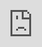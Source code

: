 ```yaml
---
layout: post
date:   2023-04-30
image: "/conflict_urbanism_sp2023/images/The-Destruction-of-Ukrainian-Cultural-Heritage/Thumnail.jpeg"
title:  "The Destruction of Ukrainian Cultural Heritage"
author: "Anna Kim, Maria Berger and Verena Krappitz"
---
```

#### Investigation

With Ukraine at the forefront of the international geopolitical discourse, our team has committed to investigate the continued conflict, examining more closely on how the Russian invasion has  systematically targeted Ukrainian history, culture and identity.

It has meticulously destroyed hundreds of Ukrainian cultural heritage sites - to its museums, monuments, places of religious and spiritual worship, libraries, and buildings of historical and/or artistic interest. These cultural artifacts - manifested through art, literature, music, dance, religion, and other forms - archive a people’s beliefs, customs, mythology, knowledge, traditions, and perspectives on the past, present, and future. As Robert Behavn said in his book, [The Destruction of Memory](https://press.uchicago.edu/ucp/books/book/distributed/D/bo23422821.html), *“every nation legitimizes its existence through its creativity - when evidence of this creativity is suppressed, piece by piece, the very identity of a nation is gradually lost.”* The continual destruction of Ukraine is a colonialist strategy embraced by Russian President Vladimir Putin who has vehemently denied Ukraine’s legitimacy as a sovereign nation, even stating that a distinct Ukrainian history, language and culture “do not exist”. Our project aims to validate Ukrainian culture and communicate the narrative of how it is being fought on the front lines of the brutal war through forensic and visual investigative work.

![Overview of verified destructed heritage on 2023-03-03](/conflict_urbanism_sp2023/images/The-Destruction-of-Ukrainian-Cultural-Heritage/Ukraine-Key-Map.jpg)
###### *Overview of verified destructed heritage on 2023-03-03*

#### Hague Convention for the Protection of Cultural Property in the Event of Armed Conflict

Directed attacks on cultural heritage sites – whether it’s collateral damage to the exigencies of war or deliberate acts - is deeply rooted in world's history. Patterns of the targeted destruction of cultural properties highlights the particular vulnerable position these sites are often placed under in times of war. The pain and loss that is inflicted upon humankind in armed conflict, nonetheless, will always take precedence over the preservation of cultural property, but growing sentiments within the international community during the twentieth century signaled an increased desire to safeguard these sites through the enactment of international laws and policy. And despite attempts by organizations and local governments to mitigate these effects with the implementation of treaties calling for their protection, the destruction and loss of properties of cultural significance remains a pervasive feature of war. These responsibilities led to the establishment of the 1954 Hague Convention for the Protection of Cultural Property in the Event of Armed Conflict. 

**The 1954 Hague Convention defines ‘cultural property’ in Article 1 as:**
  - *movable or immovable property of great importance to the cultural heritage of every people, such as monuments of architecture, art or history, whether religious or secular; archaeological sites; groups of buildings which, as a whole, are of historical or artistic interest; works of art; manuscripts, books and other objects of artistic, historical or archaeological interest; as well as scientific collections and important collections of books or archives or of reproductions of the property defined above;*
  - *buildings whose main and effective purpose is to preserve or exhibit the movable cultural property defined in sub-paragraph (a) such as museums, large libraries and depositories of archives, and refuges intended to shelter, in the event of armed conflict, the movable cultural property defined in sub-paragraph (a);*
  - *centers containing a large amount of cultural propertyas defined in the sub-paragraphs (a) and (b), to be known as 'centers containing monuments'*


Embedded within the multilateral treaty are strategies on the marking and protection of cultural properties with a distinctive emblem in “the form of a shield, pointed below, persaltire blue and white (a shield consisting of a royal-blue square, one of the angles of which forms the point of the shield, and of a royal-blue triangle above the square, the space on either side being taken up by a white triangle).”

![Emblem of UNESCO and the Blue Shield](/conflict_urbanism_sp2023/images/The-Destruction-of-Ukrainian-Cultural-Heritage/Unesco-logo.png)
###### *Emblem of UNESCO and the Blue Shield*

Implemented as an advisory board to UNESCO, [Blue Shield International](https://theblueshield.org/),often referred to as the cultural equivalent of the Red Cross is a universal network that aims to safeguard properties of cultural heritage worthy of special protection in the event of armed conflict. The cultural emblem [delineated in the Hague Convention] prominently marked at these cultural monuments were enacted as part of a number of international legal initiatives to prevent any damage, but their identification has enabled combatants to more readily identify and target these sites.

#### Methodology

As the Russian-Ukrainian war enters into its second year, UNESCO has verified damage to over 250 sites with cultural significance in Ukraine, but some researchers estimate the damage could surpass 1,600. Much of the destruction has been inflicted on religious and sacred places, [representing over 50% of the confirmed cases] but has extended to libraries, museums, monuments, and theaters.
The [original dataset](https://www.unesco.org/en/articles/damaged-cultural-sites-ukraine-verified-unesco) published by UNESCO provided the groundwork of our research. Building upon their preliminary damage assessment using comparative methods of satellite imagery and photographs and videos from social media, we added the following attributes:

Site Name | Region | Address | City | Latitude | Longitude | Typology |
Date of Construction | Date of Destruction | Weapon Used | Website | Sources

###### Suplemented Data Set
<div class="iframe-column"><iframe src="https://docs.google.com/spreadsheets/d/e/2PACX-1vRnaIcPHz9DCP9k_6u41PbKt1S-yzJw9CwUYiWKEcjTBC5lwbw90FlUf20pKj3UF0nwjrEgvRr2co89/pubhtml" style="position:absolute;top:0;left:0;width:100%;height:100%;" frameborder="0"></iframe></div>

###### Download the full dataset [here](https://docs.google.com/spreadsheets/d/16StISzzJD2FGsbwBaLa6dWbJICz9ikyvWeWc_ZCzJBI/edit#gid=0).


Since the start of the Russian invasion of Ukraine, UNESCO has been conducting damage assessments for ‘cultural properties’ by cross-checking the reported incidents with [geospatial analysis](https://unosat.org/products/) provided by [UNOSAT](https://unosat.org/). Organizations and/or local governments can request [reports](https://reliefweb.int/map/ukraine/unosat-damage-assessment-overview-map-livoberezhnyi-district-mariupol-city-imagery) from UNOSAT to assess damage. In 2022, the emergency mapping service was activated 72 times.


![Diagram of the Verification Process according to UNESCO ](/conflict_urbanism_sp2023/images/The-Destruction-of-Ukrainian-Cultural-Heritage/233004-Verification-Diagram-png)
###### *Diagram of the Verification Process according to UNESCO*

![Legend](/conflict_urbanism_sp2023/images/The-Destruction-of-Ukrainian-Cultural-Heritage/Legend.png)
<div class="iframe-column"><iframe src="https://verenakrappitz.github.io/ukraine-heritage-mapping/#6/49.131/31.937" style="position:absolute;top:0;left:0;width:100%;height:100%;" frameborder="0"></iframe></div>


#### Perspective

This project aims to respectfully archive these places of memory through the collection of evidence and documentation surrounding the extent of damage inflicted on these cultural monuments.[This dataset](https://docs.google.com/spreadsheets/d/e/2PACX-1vRnaIcPHz9DCP9k_6u41PbKt1S-yzJw9CwUYiWKEcjTBC5lwbw90FlUf20pKj3UF0nwjrEgvRr2co89/pubhtml) has been compiled for the intention of the public’s participation towards augmenting, gathering and investigating continual cultural destruction occurring in Ukraine.

**For any questions, please contact:**
- mkb2192@columbia.edu
- vk2498@columbia.edu
- nk2912@columbia.edu


**Bibliography**
- Beven, Robert, "The Destruction of Memory", 2016, p 131
- Farago, Jason, et al. “A Culture in the Cross Hairs.” The New York Times, The New York Times, 20 Dec. 2022, https://www.nytimes.com/interactive/2022/12/19/arts/design/ukraine-cultural-heritage-war-impacts.html
- “Postcards from Ukraine.” Ukrainian Institute, https://ui.org.ua/en/postcards-en/. 
- The Blue Shield.org, , accessed 28 March 2023,https://theblueshield.org/defining-cultural-heritage-and-cultural-property/

**Datasets**
- UNESCO, Damaged Cultural Sites in Ukraine Verified by UNESCO, The United Nations Educational, Scientific and Cultural Organization , 22 February 2023. https://www.unesco.org/en/articles/damaged-cultural-sites-ukraine-verified-unesco 
- Google Satellite, URL:http://mt0.google.com/vt/lyrs=s&hl=en&x={x}&y={y}&z={z}; 2019